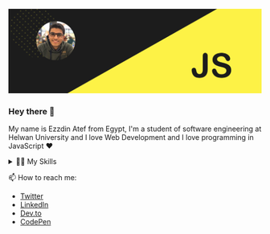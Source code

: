 [![Header](https://raw.githubusercontent.com/ezzdin-atef/ezzdin-atef/master/images/hero.png)](https://ezzdinatef.me)
### Hey there 👋
 My name is Ezzdin Atef from Egypt, I'm a student of software engineering at Helwan University and I love Web Development and I love programming in JavaScript ❤
 <!--
<div style="text-align:center">
 <a href="https://twitter.com/ezzdin_atef"><img width="30" src="https://www.flaticon.com/svg/static/icons/svg/733/733579.svg" alt=twitter" /></a> 
 <a href="https://dev.to/ezzdinatef"><img width="30" src="https://www.vectorlogo.zone/logos/devto/devto-icon.svg" alt="devto" /></a> 
 <a href="https://www.linkedin.com/in/ezzdin-atef"><img width="30" width="30" src="https://content.linkedin.com/content/dam/me/business/en-us/amp/brand-site/v2/bg/LI-Bug.svg.original.svg" alt="linkedin" /></a> 
 <a href="https://codepen.io/ezzdin_atef"><img width="30" src="https://cdn.iconscout.com/icon/free/png-256/codepen-15-896368.png" alt="codepen" /></a>
</div>
-->
<details>
 <summary>👨‍💻 My Skills</summary>
 <p id="skills" style="color: #fff">
  <ul>
   <li><img width="12" src="https://seeklogo.com/images/H/html5-without-wordmark-color-logo-14D252D878-seeklogo.com.png" /> HTML5</li>
   <li><img width="12" src="https://img.icons8.com/color/344/css3.png" /> CSS3</li>
   <li><img width="12" src="https://upload.wikimedia.org/wikipedia/commons/thumb/9/99/Unofficial_JavaScript_logo_2.svg/512px-Unofficial_JavaScript_logo_2.svg.png" /> JavaScript</li>
   <li><img width="12" src="https://cdn.worldvectorlogo.com/logos/bootstrap-4.svg" /> Bootstrap</li>
   <li><img width="12" src="https://upload.wikimedia.org/wikipedia/commons/a/a7/React-icon.svg" /> React</li>
   <li><img width="12" src="https://seeklogo.com/images/N/nodejs-logo-FBE122E377-seeklogo.com.png" /> Node.JS</li>
   <li><img width="12" src="https://www.vectorlogo.zone/logos/mongodb/mongodb-icon.svg" /> MongoDB</li>
   <li><img width="12" src="https://upload.wikimedia.org/wikipedia/commons/thumb/2/27/PHP-logo.svg/711px-PHP-logo.svg.png" /> PHP</li>
   <li><img width="12" src="https://www.vectorlogo.zone/logos/mysql/mysql-icon.svg" /> MySQL</li>
   <li><img width="12" src="https://upload.wikimedia.org/wikipedia/commons/thumb/a/af/Adobe_Photoshop_CC_icon.svg/512px-Adobe_Photoshop_CC_icon.svg.png" /> Adobe Photoshop</li>
   <li><img width="12" src="https://upload.wikimedia.org/wikipedia/commons/thumb/c/c2/Adobe_XD_CC_icon.svg/512px-Adobe_XD_CC_icon.svg.png" /> Adobe XD</li>
  <ul>
 </p>
</details>

📫 How to reach me:
* [Twitter](https://twitter.com/ezzdin_atef)
* [LinkedIn](https://www.linkedin.com/in/ezzdin-atef)
* [Dev.to](https://dev.to/ezzdinatef)
* [CodePen](https://codepen.io/ezzdin_atef)

 
 
 
<!--
**ezzdin-atef/ezzdin-atef** is a ✨ _special_ ✨ repository because its `README.md` (this file) appears on your GitHub profile.

Here are some ideas to get you started:

- 🔭 I’m currently working on ...
- 🌱 I’m currently learning ...
- 👯 I’m looking to collaborate on ...
- 🤔 I’m looking for help with ...
- 💬 Ask me about ...
- 📫 How to reach me: ...
- 😄 Pronouns: ...
- ⚡ Fun fact: ...
-->
